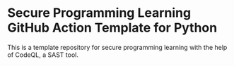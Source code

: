 # Secure Programming Learning GitHub Action Template for Python

This is a template repository for secure programming learning with
the help of CodeQL, a SAST tool.
